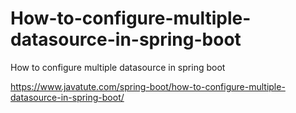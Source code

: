# How-to-configure-multiple-datasource-in-spring-boot
How to configure multiple datasource in spring boot

https://www.javatute.com/spring-boot/how-to-configure-multiple-datasource-in-spring-boot/

